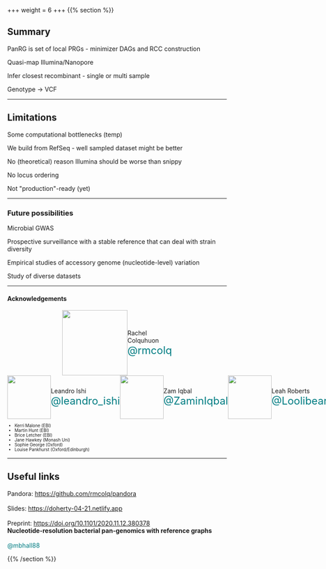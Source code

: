 +++
weight = 6
+++
{{% section %}}

## Summary

<p class="fragment fade-in">PanRG is set of local PRGs - minimizer DAGs and RCC construction</p>
<p class="fragment fade-in">Quasi-map Illumina/Nanopore</p>
<p class="fragment fade-in">Infer closest recombinant - single or multi sample</p>
<p class="fragment fade-in">Genotype &rarr; VCF</p>

---

## Limitations

<p class="fragment fade-in">Some computational bottlenecks (temp)</p>
<p class="fragment fade-in">We build from RefSeq - well sampled dataset might be better</p>
<p class="fragment fade-in">No (theoretical) reason Illumina should be worse than snippy</p>
<p class="fragment fade-in">No locus ordering</p>
<p class="fragment fade-in">Not "production"-ready (yet)</p>

---

### Future possibilities

<p class="fragment fade-in">Microbial GWAS</p>
<p class="fragment fade-in">Prospective surveillance with a stable reference that can deal with strain diversity</p>
<p class="fragment fade-in">Empirical studies of accessory genome (nucleotide-level) variation</p>
<p class="fragment fade-in">Study of diverse datasets</p>

---

#### Acknowledgements

<div style="display: flex;align-items: center;margin-left: auto; margin-right: auto; width: 50%;">
    <img src="images/rachel.jpeg"  height="150" style="border: none;box-shadow: none">
    <span style="">Rachel Colquhuon <font color="#007C82" size="5pt">@rmcolq</font></span>
</div>

<div style="display: flex;align-items: center;">
    <img src="images/leandro.jpg"  height="100" style="border: none;box-shadow: none">
    <span style="">Leandro Ishi <font color="#007C82" size="5pt">@leandro_ishi</font></span>
    <img src="images/zam.jpg"  height="100" style="border: none;box-shadow: none">
    <span style="">Zam Iqbal <font color="#007C82" size="5pt">@ZaminIqbal</font></span>
    <img src="images/leah.jpg"  height="100" style="border: none;box-shadow: none">
    <span style="">Leah Roberts <font color="#007C82" size="5pt">@Loolibear</font></span>
</div>

<div style="font-size: 0.7em;">
<ul>
<li>Kerri Malone (EBI)</li>
<li>Martin Hunt (EBI)</li>
<li>Brice Letcher (EBI)</li>
<li>Jane Hawkey (Monash Uni)</li>
<li>Sophie George (Oxford)</li>
<li>Louise Pankhurst (Oxford/Edinburgh)</li>
</ul>
</div>

---

## Useful links

Pandora: <https://github.com/rmcolq/pandora>  
<br>
Slides: <https://doherty-04-21.netlify.app>  
<br>
Preprint: <https://doi.org/10.1101/2020.11.12.380378>  
**Nucleotide-resolution bacterial pan-genomics with reference graphs**
<br>
<br>
<a href="https://github.com/mbhall88" class="fa fa-github"></a>
<a href="https://twitter.com/mbhall88" class="fa fa-twitter"></a>
<font color="#007C82">@mbhall88</font>

{{% /section %}}
